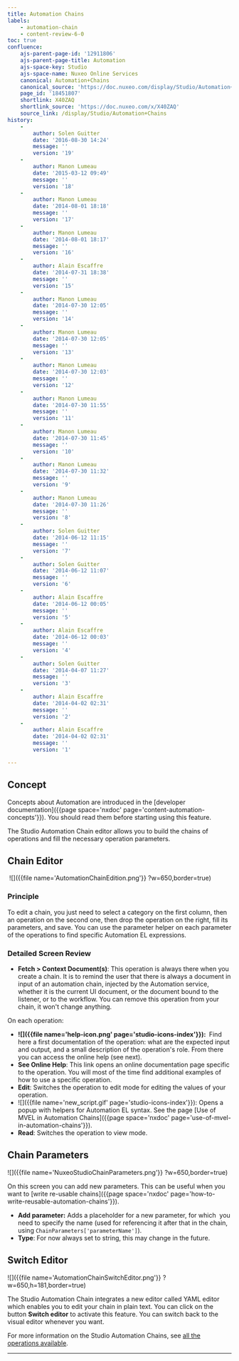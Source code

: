 ```yaml
---
title: Automation Chains
labels:
    - automation-chain
    - content-review-6-0
toc: true
confluence:
    ajs-parent-page-id: '12911806'
    ajs-parent-page-title: Automation
    ajs-space-key: Studio
    ajs-space-name: Nuxeo Online Services
    canonical: Automation+Chains
    canonical_source: 'https://doc.nuxeo.com/display/Studio/Automation+Chains'
    page_id: '18451807'
    shortlink: X40ZAQ
    shortlink_source: 'https://doc.nuxeo.com/x/X40ZAQ'
    source_link: /display/Studio/Automation+Chains
history:
    - 
        author: Solen Guitter
        date: '2016-08-30 14:24'
        message: ''
        version: '19'
    - 
        author: Manon Lumeau
        date: '2015-03-12 09:49'
        message: ''
        version: '18'
    - 
        author: Manon Lumeau
        date: '2014-08-01 18:18'
        message: ''
        version: '17'
    - 
        author: Manon Lumeau
        date: '2014-08-01 18:17'
        message: ''
        version: '16'
    - 
        author: Alain Escaffre
        date: '2014-07-31 18:38'
        message: ''
        version: '15'
    - 
        author: Manon Lumeau
        date: '2014-07-30 12:05'
        message: ''
        version: '14'
    - 
        author: Manon Lumeau
        date: '2014-07-30 12:05'
        message: ''
        version: '13'
    - 
        author: Manon Lumeau
        date: '2014-07-30 12:03'
        message: ''
        version: '12'
    - 
        author: Manon Lumeau
        date: '2014-07-30 11:55'
        message: ''
        version: '11'
    - 
        author: Manon Lumeau
        date: '2014-07-30 11:45'
        message: ''
        version: '10'
    - 
        author: Manon Lumeau
        date: '2014-07-30 11:32'
        message: ''
        version: '9'
    - 
        author: Manon Lumeau
        date: '2014-07-30 11:26'
        message: ''
        version: '8'
    - 
        author: Solen Guitter
        date: '2014-06-12 11:15'
        message: ''
        version: '7'
    - 
        author: Solen Guitter
        date: '2014-06-12 11:07'
        message: ''
        version: '6'
    - 
        author: Alain Escaffre
        date: '2014-06-12 00:05'
        message: ''
        version: '5'
    - 
        author: Alain Escaffre
        date: '2014-06-12 00:03'
        message: ''
        version: '4'
    - 
        author: Solen Guitter
        date: '2014-04-07 11:27'
        message: ''
        version: '3'
    - 
        author: Alain Escaffre
        date: '2014-04-02 02:31'
        message: ''
        version: '2'
    - 
        author: Alain Escaffre
        date: '2014-04-02 02:31'
        message: ''
        version: '1'

---
```

## Concept

Concepts about Automation are introduced in the&nbsp;[developer documentation]({{page space='nxdoc' page='content-automation-concepts'}}). You should read them before starting using this feature.

The Studio Automation Chain editor allows you to build the chains of operations and fill the necessary operation parameters.

## Chain Editor

&nbsp;![]({{file name='AutomationChainEdition.png'}} ?w=650,border=true)&nbsp;

### Principle

To edit a chain, you just need to select a category on the first column, then an operation on the second one, then drop the operation on the right, fill its parameters, and save. You can use the parameter helper on each parameter of the operations to find specific Automation EL expressions.

### Detailed Screen Review

*   **Fetch > Context Document(s)**: This operation is always there when you create a chain. It is to remind the user that there is always a document in input of an automation chain, injected by the Automation service, whether it is the current UI document, or the document bound to the listener, or to the workflow. You can remove this operation from your chain, it won't change anything.

On each operation:

*   **![]({{file name='help-icon.png' page='studio-icons-index'}}):&nbsp;** Find here a first documentation of the operation: what are the expected input and output, and a small description of the operation's role. From there you can access the online help (see next).
*   **See Online Help**: This link opens an online documentation page specific to the operation. You will most of the time find additional examples of how to use a specific operation.
*   **Edit**: Switches the operation to edit mode for editing the values of your operation.
*   ![]({{file name='new_script.gif' page='studio-icons-index'}}): Opens a popup with helpers for Automation EL syntax. See the page [Use of MVEL in Automation Chains]({{page space='nxdoc' page='use-of-mvel-in-automation-chains'}}).
*   **Read**: Switches the operation to view mode.

## Chain Parameters

![]({{file name='NuxeoStudioChainParameters.png'}} ?w=650,border=true)

On this screen you can add new parameters. This can be useful when you want to [write re-usable chains]({{page space='nxdoc' page='how-to-write-reusable-automation-chains'}}).

*   **Add parameter:** Adds a placeholder for a new parameter, for which &nbsp;you need to specify the name (used for referencing it after that in the chain, using&nbsp;`ChainParameters['parameterName']`).
*   **Type**: For now always set to string, this may change in the future.

## Switch Editor

![]({{file name='AutomationChainSwitchEditor.png'}} ?w=650,h=181,border=true)

The Studio Automation Chain integrates a new editor called YAML editor which&nbsp;enables you to edit your chain in plain text. You can click on the button **Switch editor** to activate this feature. You can switch back to the visual editor whenever you want.

For more information on&nbsp;the Studio Automation Chains, see [all the operations available](http://explorer.nuxeo.org/nuxeo/site/distribution/Nuxeo%20Platform-5.9.4/listOperations).&nbsp;

* * *